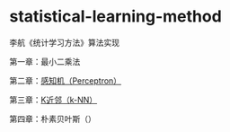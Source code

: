 # statistical-learning-method
李航《统计学习方法》算法实现

第一章：最小二乘法

第二章：[感知机（Perceptron）](https://github.com/zhengjingwei/statistical-learning-method/tree/master/Perceptron)

第三章：[K近邻（k-NN）](https://github.com/zhengjingwei/statistical-learning-method/tree/master/KNN)

第四章：朴素贝叶斯（）